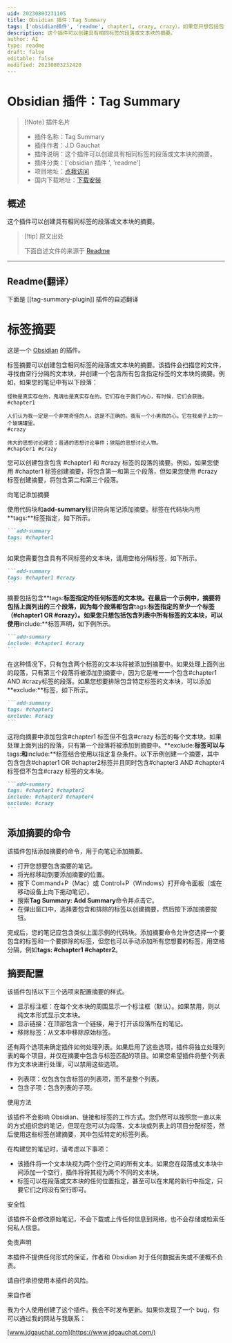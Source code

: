 ```yaml
---
uid: 20230803231105
title: Obsidian 插件：Tag Summary
tags: ['obsidian插件', 'readme', chapter1, crazy, crazy）。如果您只想包括包含列表中所有标签的文本块，可以使用**include:**标签声明，如下例所示。, crazy标签的段落。如果您想要排除包含特定标签的文本块，可以添加**exclude:**标签，如下所示。, chapter2标签并且同时包含, chapter4标签但不包含, chapter2**。]
description: 这个插件可以创建具有相同标签的段落或文本块的摘要。
author: AI
type: readme
draft: false
editable: false
modified: 20230803232420
---
```


# Obsidian 插件：Tag Summary

> [!Note] 插件名片
> - 插件名称：Tag Summary
> - 插件作者：J.D Gauchat
> - 插件说明：这个插件可以创建具有相同标签的段落或文本块的摘要。
> - 插件分类：['obsidian 插件 ', 'readme']
> - 项目地址：[点我访问](https://github.com/macrojd/tag-summary)
> - 国内下载地址：[下载安装](https://pkmer.cn/products/plugin/pluginMarket/?tag-summary-plugin)

## 概述

这个插件可以创建具有相同标签的段落或文本块的摘要。

> [!tip] 原文出处
>
>下面自述文件的来源于 [Readme](https://ghproxy.net/https://raw.githubusercontent.com/macrojd/tag-summary/master/README.md)
>

---

## Readme(翻译）

下面是 [[tag-summary-plugin]] 插件的自述翻译

# 标签摘要

这是一个 [Obsidian](https://obsidian.md) 的插件。

标签摘要可以创建包含相同标签的段落或文本块的摘要。该插件会扫描您的文件，寻找由空行分隔的文本块，并创建一个包含所有包含指定标签的文本块的摘要。例如，如果您的笔记中有以下段落：

```
怪物是真实存在的，鬼魂也是真实存在的。它们存在于我们内心，有时候，它们会获胜。
#chapter1
```

```
人们认为我一定是一个非常奇怪的人。这是不正确的。我有一个小男孩的心。它在我桌子上的一个玻璃罐里。
#crazy
```

```
伟大的思想讨论理念；普通的思想讨论事件；狭隘的思想讨论人物。
#chapter1 #crazy
```

您可以创建包含包含 #chapter1 和 #crazy 标签的段落的摘要。例如，如果您使用 #chapter1 标签创建摘要，将包含第一和第三个段落，但如果您使用 #crazy 标签创建摘要，将包含第二和第三个段落。

向笔记添加摘要

使用代码块和**add-summary**标识符向笔记添加摘要。标签在代码块内用**tags:**标签指定，如下所示。

````markdown
```add-summary
tags: #chapter1
```
````

如果您需要包含具有不同标签的文本块，请用空格分隔标签，如下所示。

````markdown
```add-summary
tags: #chapter1 #crazy
```
````

摘要包括包含**tags:**标签指定的任何标签的文本块。在最后一个示例中，摘要将包括上面列出的三个段落，因为每个段落都包含**tags:**标签指定的至少一个标签（#chapter1 OR #crazy）。如果您只想包括包含列表中所有标签的文本块，可以使用**include:**标签声明，如下例所示。

````markdown
```add-summary
include: #chapter1 #crazy
```
````

在这种情况下，只有包含两个标签的文本块将被添加到摘要中。如果处理上面列出的段落，只有第三个段落将被添加到摘要中，因为它是唯一一个包含#chapter1 AND #crazy标签的段落。如果您想要排除包含特定标签的文本块，可以添加**exclude:**标签，如下所示。

````markdown
```add-summary
tags: #chapter1
exclude: #crazy
```
````

这将向摘要中添加包含#chapter1 标签但不包含#crazy 标签的每个文本块。如果处理上面列出的段落，只有第一个段落将被添加到摘要中。**exclude:**标签可以与**tags:**和**include:**标签结合使用以指定复杂条件。以下示例创建一个摘要，其中包含包含#chapter1 OR #chapter2标签并且同时包含#chapter3 AND #chapter4标签但不包含#crazy 标签的文本块。

````markdown
```add-summary
tags: #chapter1 #chapter2
include: #chapter3 #chapter4
exclude: #crazy
```
````

## 添加摘要的命令

该插件包括添加摘要的命令，用于向笔记添加摘要。

- 打开您想要包含摘要的笔记。
- 将光标移动到要添加摘要的位置。
- 按下 Command+P（Mac）或 Control+P（Windows）打开命令面板（或在移动设备上向下拖动笔记）。
- 搜索**Tag Summary: Add Summary**命令并点击它。
- 在弹出窗口中，选择要包含和排除的标签以创建摘要，然后按下添加摘要按钮。

完成后，您的笔记应包含类似上面示例的代码块。添加摘要命令允许您选择一个要包含的标签和一个要排除的标签，但您也可以手动添加所有您想要的标签，用空格分隔，例如**tags: #chapter1 #chapter2**。

## 摘要配置

该插件包括以下三个选项来配置摘要的样式。

- 显示标注框：在每个文本块的周围显示一个标注框（默认）。如果禁用，则以纯文本形式显示文本块。
- 显示链接：在顶部包含一个链接，用于打开该段落所在的笔记。
- 移除标签：从文本中移除原始标签。

还有两个选项来确定插件如何处理列表。如果启用了这些选项，插件将独立处理列表的每个项目，并仅在摘要中包含与标签匹配的项目。如果您希望插件将整个列表作为文本块进行处理，可以禁用这些选项。

- 列表项：仅包含包含标签的列表项，而不是整个列表。
- 包含子项：包含列表的子项。

使用方法

该插件不会影响 Obsidian、链接和标签的工作方式。您仍然可以按照您一直以来的方式组织您的笔记，但现在您可以为段落、文本块或列表上的项目分配标签，然后使用这些标签创建摘要，其中包括特定的标签列表。

在构建您的笔记时，请考虑以下事项：

- 该插件将一个文本块视为两个空行之间的所有文本。如果您在段落或文本块中间添加一个空行，插件将将其视为两个不同的文本块。
- 标签可以在段落或文本块的任何位置指定，甚至可以在末尾的新行中指定，只要它们之间没有空行即可。

安全性

该插件不会修改原始笔记，不会下载或上传任何信息到网络，也不会存储或检索任何私人信息。

免责声明

本插件不提供任何形式的保证，作者和 Obsidian 对于任何数据丢失或不便概不负责。

请自行承担使用本插件的风险。

来自作者

我为个人使用创建了这个插件。我会不时发布更新。如果你发现了一个 bug，你可以通过我的网站与我联系：

[www.jdgauchat.com](https://www.jdgauchat.com/)
